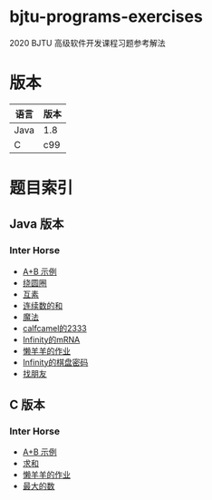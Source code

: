 # bjtu-programs-exercises
2020 BJTU 高级软件开发课程习题参考解法

# 版本

| 语言 | 版本 |
|---|---|
| Java | 1.8 |
| C | c99 |


# 题目索引
## Java 版本
### Inter Horse
- [A+B 示例](https://github.com/InterHorse/bjtu-programs-exercises/blob/master/java/src/cn/interhorse/Q001/Main.java)
- [绕圆圈](https://github.com/InterHorse/bjtu-programs-exercises/blob/master/java/src/cn/interhorse/Q002/Main.java)
- [互素](https://github.com/InterHorse/bjtu-programs-exercises/blob/master/java/src/cn/interhorse/Q003/Main.java)
- [连续数的和](https://github.com/InterHorse/bjtu-programs-exercises/blob/master/java/src/cn/interhorse/Q004/Main.java)
- [魔法](https://github.com/InterHorse/bjtu-programs-exercises/blob/master/java/src/cn/interhorse/Q005/Main.java)
- [calfcamel的2333](https://github.com/InterHorse/bjtu-programs-exercises/blob/master/java/src/cn/interhorse/Q006/Main.java)
- [Infinity的mRNA](https://github.com/InterHorse/bjtu-programs-exercises/blob/master/java/src/cn/interhorse/Q007/Main.java)
- [懒羊羊的作业](https://github.com/InterHorse/bjtu-programs-exercises/blob/master/java/src/cn/interhorse/Q009/Main.java)
- [Infinity的棋盘密码](https://github.com/InterHorse/bjtu-programs-exercises/blob/master/java/src/cn/interhorse/Q010/Main.java)
- [找朋友](https://github.com/InterHorse/bjtu-programs-exercises/blob/master/java/src/cn/interhorse/Q012/Main.java)

## C 版本
### Inter Horse
- [A+B 示例](https://github.com/InterHorse/bjtu-programs-exercises/blob/master/c/interhorse/Q001.c)
- [求和](https://github.com/InterHorse/bjtu-programs-exercises/blob/master/c/interhorse/Q008.c)
- [懒羊羊的作业](https://github.com/InterHorse/bjtu-programs-exercises/blob/master/c/interhorse/Q009.c)
- [最大的数](https://github.com/InterHorse/bjtu-programs-exercises/blob/master/c/interhorse/Q011.c)


